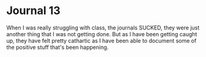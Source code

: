# Journal 13
When I was really struggling with class, the journals SUCKED, they were just another thing that I was not getting done. 
But as I have been getting caught up, they have felt pretty cathartic as I have been able to document some of the positive 
stuff that's been happening. 
